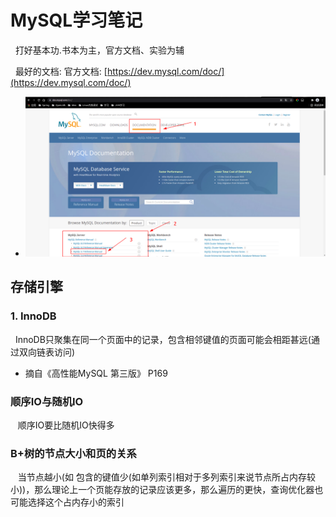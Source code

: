 # MySQL学习笔记
&nbsp;&nbsp;打好基本功.书本为主，官方文档、实验为辅

&nbsp;&nbsp;最好的文档: 官方文档: [https://dev.mysql.com/doc/](https://dev.mysql.com/doc/)
- <img src="./pics/mysql-doc.jpg"/>

## 存储引擎
### 1. InnoDB
&nbsp;&nbsp;InnoDB只聚集在同一个页面中的记录，包含相邻键值的页面可能会相距甚远(通过双向链表访问)
  - 摘自《高性能MySQL 第三版》 P169

### 顺序IO与随机IO
&nbsp;&nbsp; 顺序IO要比随机IO快得多

### B+树的节点大小和页的关系
&nbsp;&nbsp; 当节点越小(如 包含的键值少(如单列索引相对于多列索引来说节点所占内存较小))，那么理论上一个页能存放的记录应该更多，那么遍历的更快，查询优化器也可能选择这个占内存小的索引